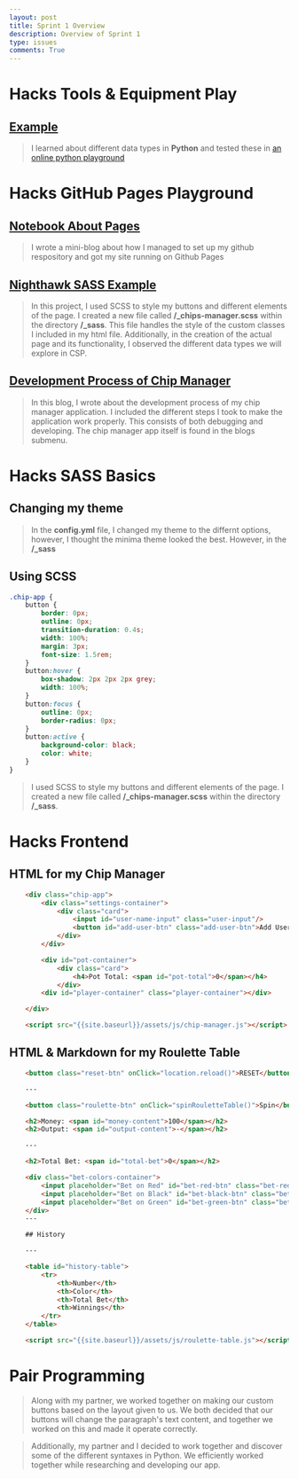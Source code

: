 ```yaml
---
layout: post
title: Sprint 1 Overview
description: Overview of Sprint 1
type: issues
comments: True
---
```


# Hacks Tools & Equipment Play

## [Example]({{site.baseurl}}/2024/09/09/hacks_tools_equipment_S1.html)

> I learned about different data types in **Python** and tested these in [an online python playground](https://programiz.pro/ide/python)

# Hacks GitHub Pages Playground

## [Notebook About Pages]({{site.baseurl}}/2024/09/09/setting_up_pages.html)

> I wrote a mini-blog about how I managed to set up my github respository and got my site running on Github Pages

## [Nighthawk SASS Example]({{site.baseurl}}/2024/09/10/chips_manager.html)

> In this project, I used SCSS to style my buttons and different elements of the page. I created a new file called **/_chips-manager.scss** within the directory **/_sass**.
> This file handles the style of the custom classes I included in my html file. Additionally, in the creation of the actual page and its functionality, I observed the different data types we will explore in CSP.

## [Development Process of Chip Manager]({{site.baseurl}}/2024/09/13/development_process_chip_manager.html)

> In this blog, I wrote about the development process of my chip manager application. I included the different steps I took to make the application work properly. This consists of both debugging and developing. The chip manager app itself is found in the blogs submenu.

# Hacks SASS Basics

## Changing my theme

> In the **config.yml** file, I changed my theme to the differnt options, however, I thought the minima theme looked the best. However, in the **/_sass**

## Using SCSS

```scss
.chip-app {
    button {
        border: 0px;
        outline: 0px;
        transition-duration: 0.4s;
        width: 100%;
        margin: 3px;
        font-size: 1.5rem;
    }
    button:hover {
        box-shadow: 2px 2px 2px grey;
        width: 100%;
    }
    button:focus {
        outline: 0px;
        border-radius: 0px;
    }
    button:active {
        background-color: black;
        color: white;
    }
}
```

> I used SCSS to style my buttons and different elements of the page. I created a new file called **/_chips-manager.scss** within the directory **/_sass**.

# Hacks Frontend

## HTML for my Chip Manager

```html
    <div class="chip-app">
        <div class="settings-container">
            <div class="card">
                <input id="user-name-input" class="user-input"/>
                <button id="add-user-btn" class="add-user-btn">Add User</button>
            </div>
        </div>

        <div id="pot-container">
            <div class="card">
                <h4>Pot Total: <span id="pot-total">0</span></h4>
            </div>
        <div id="player-container" class="player-container"></div>

    </div>

    <script src="{{site.baseurl}}/assets/js/chip-manager.js"></script>
```

## HTML & Markdown for my Roulette Table

```html
    <button class="reset-btn" onClick="location.reload()">RESET</button>

    ---

    <button class="roulette-btn" onClick="spinRouletteTable()">Spin</button>

    <h2>Money: <span id="money-content">100</span></h2>
    <h2>Output: <span id="output-content">-</span></h2>

    ---

    <h2>Total Bet: <span id="total-bet">0</span></h2>

    <div class="bet-colors-container">
        <input placeholder="Bet on Red" id="bet-red-btn" class="bet-red-btn" oninput="betColor()" color="red" type="number"/>
        <input placeholder="Bet on Black" id="bet-black-btn" class="bet-black-btn" oninput="betColor()" color="black" type="number"/>
        <input placeholder="Bet on Green" id="bet-green-btn" class="bet-green-btn" oninput="betColor()" color="green" type="number"/>
    </div>
    ---

    ## History

    ---

    <table id="history-table">
        <tr>
            <th>Number</th>
            <th>Color</th>
            <th>Total Bet</th>
            <th>Winnings</th>
        </tr>
    </table>

    <script src="{{site.baseurl}}/assets/js/roulette-table.js"></script>
```

# Pair Programming

> Along with my partner, we worked together on making our custom buttons based on the layout given to us. We both decided that our buttons will change the paragraph's text content, and together we worked on this and made it operate correctly.

> Additionally, my partner and I decided to work together and discover some of the different syntaxes in Python. We efficiently worked together while researching and developing our app.
